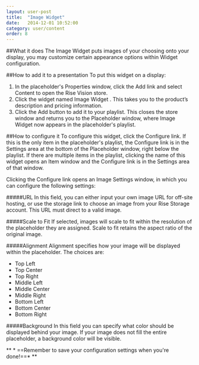 ```yaml
---
layout: user-post
title:  "Image Widget"
date:   2014-12-01 10:52:00
category: user/content
order: 8
---
```


##What it does
The Image Widget puts images of your choosing onto your display, you may customize certain appearance options within Widget configuration. 

##How to add it to a presentation
To put this widget on a display:

1. In the placeholder's Properties window, click the Add link and select Content to open the Rise Vision store.  
2. Click the widget named Image Widget . This takes you to the product’s description and pricing information.  
3. Click the Add button to add it to your playlist.  This closes the store window and returns you to the Placeholder window, where Image Widget now appears in the placeholder's playlist.

##How to configure it
To configure this widget, click the Configure link.  If this is the only item in the placeholder's playlist, the Configure link is in the Settings area at the bottom of the Placeholder window, right below the playlist. If there are multiple items in the playlist, clicking the name of this widget opens an Item window and the Configure link is in the Settings area of that window.

Clicking the Configure link opens an Image Settings window, in which you can configure the following settings:

#####URL
In this field, you can either input your own image URL for off-site hosting, or use the storage link to choose an image from your Rise Storage account. This URL must direct to a valid image.

#####Scale to Fit
If selected, images will scale to fit within the resolution of the placeholder they are assigned. Scale to fit retains the aspect ratio of the original image.

#####Alignment
Alignment specifies how your image will be displayed within the placeholder. The choices are:
- Top Left
- Top Center
- Top Right
- Middle Left
- Middle Center
- Middle Right
- Bottom Left
- Bottom Center
- Bottom Right

#####Background
In this field you can specify what color should be displayed behind your image. If your image does not fill the entire placeholder, a background color will be visible.

** * ==Remember to save your configuration settings when you're done!==* ** 